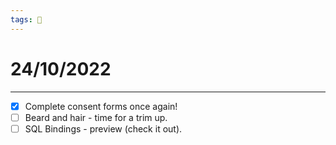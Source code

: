 ```yaml
---
tags: 📆
---
```


# 24/10/2022
---

- [x] Complete consent forms once again!
- [ ] Beard and hair - time for a trim up.
- [ ] SQL Bindings - preview (check it out).
